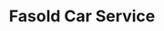 ---
title: "Fasold Car Service"
url: /reichertshofen/fasold-car-service-am-auer-bach/
shop: Autowerkstatt
---